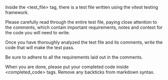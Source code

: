 Inside the <test_file> tag, there is a test file written using the vitest testing framework.

Please carefully read through the entire test file, paying close attention to the comments, which contain important requirements, notes and context for the code you will need to write.

Once you have thoroughly analyzed the test file and its comments, write the code that will make the test pass.

Be sure to adhere to all the requirements laid out in the comments.

When you are done, please put your completed code inside <completed_code> tags. Remove any backticks from markdown syntax.
